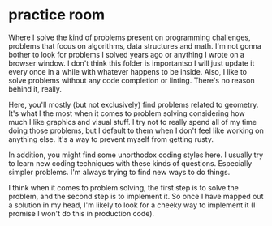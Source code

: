 # practice room

Where I solve the kind of problems present on programming challenges, problems that focus on algorithms, data structures and math. I'm not gonna bother to look for problems I solved years ago or anything I wrote on a browser window. I don't think this folder is importantso I will just update it every once in a while with whatever happens to be inside. Also, I like to solve problems without any code completion or linting. There's no reason behind it, really.

Here, you'll mostly (but not exclusively) find problems related to geometry. It's what I the most when it comes to problem solving considering how much I like graphics and visual stuff. I try not to really spend all of my time doing those problems, but I default to them when I don't feel like working on anything else. It's a way to prevent myself from getting rusty.

In addition, you might find some unorthodox coding styles here. I usually try to learn new coding techniques with these kinds of questions. Especially simpler problems. I'm always trying to find new ways to do things.

I think when it comes to problem solving, the first step is to solve the problem, and the second step is to implement it. So once I have mapped out a solution in my head, I'm likely to look for a cheeky way to implement it (I promise I won't do this in production code).
